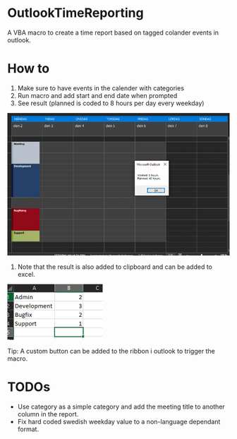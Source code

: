 # OutlookTimeReporting
A VBA macro to create a time report based on tagged colander events in outlook.


# How to
1. Make sure to have events in the calender with categories
1. Run macro and add start and end date when prompted
1. See result (planned is coded to 8 hours per day every weekday)

![Alt text](/images/QuickReport.PNG?raw=true "Report form clipboard.")

1. Note that the result is also added to clipboard and can be added to excel.

![Alt text](/images/DetailedReport.PNG?raw=true "Report form clipboard.")

Tip: A custom button can be added to the ribbon i outlook to trigger the macro.

# TODOs
- Use category as a simple category and add the meeting title to another column in the report.
- Fix hard coded swedish weekday value to a non-language dependant format.